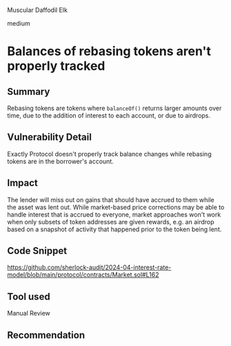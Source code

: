 Muscular Daffodil Elk

medium

# Balances of rebasing tokens aren't properly tracked

## Summary

Rebasing tokens are tokens where `balanceOf()` returns larger amounts over time, due to the addition of interest to each account, or due to airdrops.

## Vulnerability Detail

Exactly Protocol doesn't properly track balance changes while rebasing tokens are in the borrower's account.

## Impact

The lender will miss out on gains that should have accrued to them while the asset was lent out. While market-based price corrections may be able to handle interest that is accrued to everyone, market approaches won't work when only subsets of token addresses are given rewards, e.g. an airdrop based on a snapshot of activity that happened prior to the token being lent.

## Code Snippet

https://github.com/sherlock-audit/2024-04-interest-rate-model/blob/main/protocol/contracts/Market.sol#L162

## Tool used

Manual Review

## Recommendation
